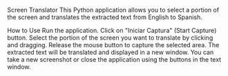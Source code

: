 Screen Translator
This Python application allows you to select a portion of the screen and translates the extracted text from English to Spanish.

How to Use
Run the application.
Click on "Iniciar Captura" (Start Capture) button.
Select the portion of the screen you want to translate by clicking and dragging.
Release the mouse button to capture the selected area.
The extracted text will be translated and displayed in a new window.
You can take a new screenshot or close the application using the buttons in the text window.
